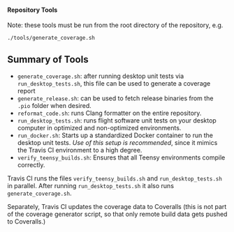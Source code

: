 #### Repository Tools

Note: these tools must be run from the root directory of the repository, e.g.

    ./tools/generate_coverage.sh

## Summary of Tools
- `generate_coverage.sh`: after running desktop unit tests via `run_desktop_tests.sh`, this file can be used to generate a coverage report
- `generate_release.sh`: can be used to fetch release binaries from the `.pio` folder when desired.
- `reformat_code.sh`: runs Clang formatter on the entire repository.
- `run_desktop_tests.sh`: runs flight software unit tests on your desktop computer in optimized and non-optimized environments.
- `run_docker.sh`: Starts up a standardized Docker container to run the desktop unit tests. *Use of this setup is recommended*, since it mimics the Travis CI environment to a high degree.
- `verify_teensy_builds.sh`: Ensures that all Teensy environments compile correctly.

Travis CI runs the files `verify_teensy_builds.sh` and `run_desktop_tests.sh` in parallel. After running `run_desktop_tests.sh` it also runs `generate_coverage.sh`.

Separately, Travis CI updates the coverage data to Coveralls (this is not part of the coverage generator script, so that only remote build data gets pushed to Coveralls.)
